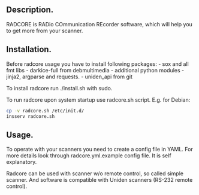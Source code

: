 ## Description.
RADCORE is RADio COmmunication REcorder software, 
which will help you to get more from your scanner.

## Installation.

Before radcore usage you have to install following packages:
	- sox and all fmt libs
	- darkice-full from debmultimedia
	- additional python modules - jinja2, argparse and requests.
	- uniden_api from git

To install radcore run ./install.sh with sudo.

To run radcore upon system startup use radcore.sh script.
E.g. for Debian: 
```bash
cp -v radcore.sh /etc/init.d/
insserv radcore.sh
```

## Usage.

To operate with your scanners you need to create a config file in YAML.
For more details look through radcore.yml.example config file.
It is self explanatory.

Radcore can be used with scanner w/o remote control, so called simple scanner.
And software is compatible with Uniden scanners (RS-232 remote control).
